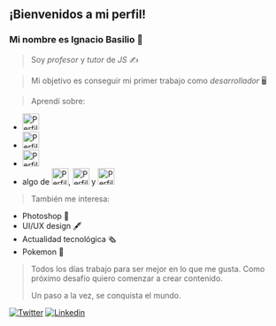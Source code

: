 ## ¡Bienvenidos a mi perfil! 

### Mi nombre es Ignacio Basilio 🖖


  
  
> Soy *profesor* y *tutor* de *JS* ✍

> Mi objetivo es conseguir mi primer trabajo como *desarrollador* 🖥

> Aprendí sobre:

* <img src="https://cdn-icons-png.flaticon.com/512/732/732212.png" alt="Perfil Ignacio Basilio" height="30" width="30"> 
* <img src="https://cdn-icons-png.flaticon.com/512/5968/5968242.png" alt="Perfil Ignacio Basilio" height="30" width="30"> 
* <img src="https://www.kindpng.com/picc/m/67-678384_transparent-javascript-icon-png-png-download.png" alt="Perfil Ignacio Basilio" height="30" width="30">
* algo de <img src="https://cdn-icons-png.flaticon.com/512/6132/6132222.png" alt="Perfil Ignacio Basilio" height="30" width="30">, <img src="https://cdn.iconscout.com/icon/free/png-256/python-3521655-2945099.png" alt="Perfil Ignacio Basilio" height="30" width="30"> y <img src="https://static-00.iconduck.com/assets.00/c-sharp-c-icon-456x512-9sej0lrz.png" alt="Perfil Ignacio Basilio" height="30" width="30"> 

> También me interesa:

* Photoshop 📸 
* UI/UX design 🖋
* Actualidad tecnológica 🗞
* Pokemon 💖

> Todos los días trabajo para ser mejor en lo que me gusta. Como próximo desafío quiero comenzar a crear contenido. 
> 
> Un paso a la vez, se conquista el mundo. 

  [![Twitter](https://img.shields.io/twitter/follow/ignadev?style=social)](https://twitter.com/ignadev)
  [![Linkedin](https://img.shields.io/badge/LinkedIn-0077B5?logo=linkedin&logoColor=white)](https://www.linkedin.com/in/ignacio-nicolas-basilio-buracco/)
